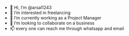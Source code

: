 - 👋 Hi, I’m @arsal1243
- 👀 I’m interested in freelancing
- 🌱 I’m currently working as a Project Manager 
- 💞️ I’m looking to collaborate on a business
- 📫 every one can reach me through whatsapp and email

<!---
arsal1243/arsal1243 is a ✨ special ✨ repository because its `README.md` (this file) appears on your GitHub profile.
You can click the Preview link to take a look at your changes.
https://www.linkedin.com/in/muhammad-arsalan-931444193/
